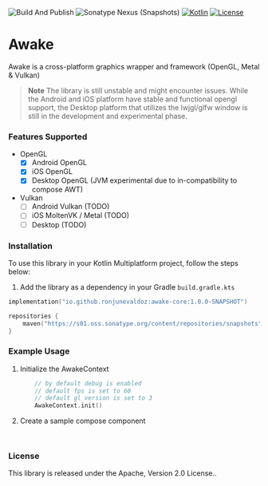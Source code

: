 ![Build And Publish](https://github.com/ronjunevaldoz/awake/actions/workflows/build-and-publish.yml/badge.svg)
![Sonatype Nexus (Snapshots)](https://img.shields.io/nexus/s/io.github.ronjunevaldoz/awake-core?server=https%3A%2F%2Fs01.oss.sonatype.org)
[![Kotlin](https://img.shields.io/badge/kotlin-1.8.20-blue.svg?logo=kotlin)](http://kotlinlang.org)
[![License](https://img.shields.io/badge/License-Apache_2.0-blue.svg)](https://opensource.org/licenses/Apache-2.0)

# Awake

Awake is a cross-platform graphics wrapper and framework (OpenGL, Metal & Vulkan)

> **Note**
> The library is still unstable and might encounter issues. While the Android and iOS platform have stable and functional opengl support, the Desktop platform that utilizes the lwjgl/glfw window is still in the development and experimental phase.

### Features Supported

- OpenGL
    - [x] Android OpenGL
    - [x] iOS OpenGL
    - [x] Desktop OpenGL (JVM experimental due to in-compatibility to compose AWT)
- Vulkan
    - [ ] Android Vulkan (TODO)
    - [ ] iOS MoltenVK / Metal (TODO)
    - [ ] Desktop (TODO)

### Installation

To use this library in your Kotlin Multiplatform project, follow the steps below:

1. Add the library as a dependency in your Gradle `build.gradle.kts`

```kotlin
implementation("io.github.ronjunevaldoz:awake-core:1.0.0-SNAPSHOT")
```

```kotlin
repositories {
    maven("https://s01.oss.sonatype.org/content/repositories/snapshots")
}
```

### Example Usage

1. Initialize the AwakeContext

    ```kotlin
        // by default debug is enabled
        // default fps is set to 60
        // default gl version is set to 3
        AwakeContext.init()
    ```
2. Create a sample compose component

   ```kotlin
        
   ```

### License

This library is released under the Apache, Version 2.0 License..
